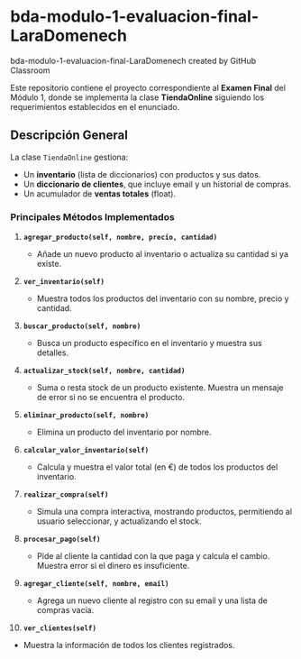 # bda-modulo-1-evaluacion-final-LaraDomenech
bda-modulo-1-evaluacion-final-LaraDomenech created by GitHub Classroom

Este repositorio contiene el proyecto correspondiente al **Examen Final** del Módulo 1, donde se implementa la clase **TiendaOnline** siguiendo los requerimientos establecidos en el enunciado.

## Descripción General

La clase `TiendaOnline` gestiona:
- Un **inventario** (lista de diccionarios) con productos y sus datos.
- Un **diccionario de clientes**, que incluye email y un historial de compras.
- Un acumulador de **ventas totales** (float).

### Principales Métodos Implementados

1. **`agregar_producto(self, nombre, precio, cantidad)`**  
   - Añade un nuevo producto al inventario o actualiza su cantidad si ya existe.

2. **`ver_inventario(self)`**  
   - Muestra todos los productos del inventario con su nombre, precio y cantidad.

3. **`buscar_producto(self, nombre)`**  
   - Busca un producto específico en el inventario y muestra sus detalles.

4. **`actualizar_stock(self, nombre, cantidad)`**  
   - Suma o resta stock de un producto existente. Muestra un mensaje de error si no se encuentra el producto.

5. **`eliminar_producto(self, nombre)`**  
   - Elimina un producto del inventario por nombre.

6. **`calcular_valor_inventario(self)`**  
   - Calcula y muestra el valor total (en €) de todos los productos del inventario.

7. **`realizar_compra(self)`**  
   - Simula una compra interactiva, mostrando productos, permitiendo al usuario seleccionar, y actualizando el stock.

8. **`procesar_pago(self)`**  
   - Pide al cliente la cantidad con la que paga y calcula el cambio. Muestra error si el dinero es insuficiente.

9. **`agregar_cliente(self, nombre, email)`**  
   - Agrega un nuevo cliente al registro con su email y una lista de compras vacía.

10. **`ver_clientes(self)`**  
   - Muestra la información de todos los clientes registrados.
